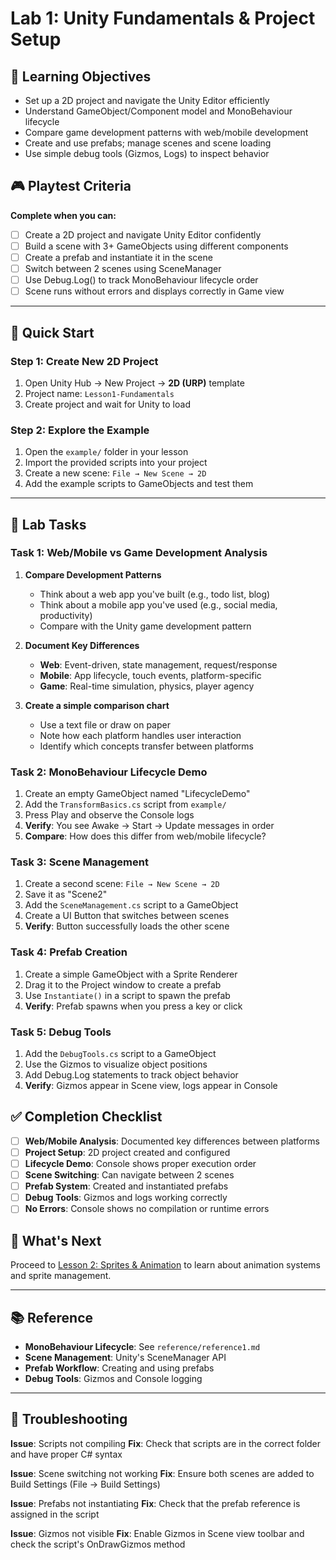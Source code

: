 # Lab 1: Unity Fundamentals & Project Setup

## 🎯 Learning Objectives

- Set up a 2D project and navigate the Unity Editor efficiently
- Understand GameObject/Component model and MonoBehaviour lifecycle
- Compare game development patterns with web/mobile development
- Create and use prefabs; manage scenes and scene loading
- Use simple debug tools (Gizmos, Logs) to inspect behavior

## 🎮 Playtest Criteria

**Complete when you can:**
- [ ] Create a 2D project and navigate Unity Editor confidently
- [ ] Build a scene with 3+ GameObjects using different components
- [ ] Create a prefab and instantiate it in the scene
- [ ] Switch between 2 scenes using SceneManager
- [ ] Use Debug.Log() to track MonoBehaviour lifecycle order
- [ ] Scene runs without errors and displays correctly in Game view

---

## 🚀 Quick Start

### Step 1: Create New 2D Project

1. Open Unity Hub → New Project → **2D (URP)** template
2. Project name: `Lesson1-Fundamentals`
3. Create project and wait for Unity to load

### Step 2: Explore the Example

1. Open the `example/` folder in your lesson
2. Import the provided scripts into your project
3. Create a new scene: `File → New Scene → 2D`
4. Add the example scripts to GameObjects and test them

---

## 🎯 Lab Tasks

### Task 1: Web/Mobile vs Game Development Analysis

1. **Compare Development Patterns**
   - Think about a web app you've built (e.g., todo list, blog)
   - Think about a mobile app you've used (e.g., social media, productivity)
   - Compare with the Unity game development pattern

2. **Document Key Differences**
   - **Web**: Event-driven, state management, request/response
   - **Mobile**: App lifecycle, touch events, platform-specific
   - **Game**: Real-time simulation, physics, player agency

3. **Create a simple comparison chart**
   - Use a text file or draw on paper
   - Note how each platform handles user interaction
   - Identify which concepts transfer between platforms

### Task 2: MonoBehaviour Lifecycle Demo

1. Create an empty GameObject named "LifecycleDemo"
2. Add the `TransformBasics.cs` script from `example/`
3. Press Play and observe the Console logs
4. **Verify**: You see Awake → Start → Update messages in order
5. **Compare**: How does this differ from web/mobile lifecycle?

### Task 3: Scene Management

1. Create a second scene: `File → New Scene → 2D`
2. Save it as "Scene2"
3. Add the `SceneManagement.cs` script to a GameObject
4. Create a UI Button that switches between scenes
5. **Verify**: Button successfully loads the other scene

### Task 4: Prefab Creation

1. Create a simple GameObject with a Sprite Renderer
2. Drag it to the Project window to create a prefab
3. Use `Instantiate()` in a script to spawn the prefab
4. **Verify**: Prefab spawns when you press a key or click

### Task 5: Debug Tools

1. Add the `DebugTools.cs` script to a GameObject
2. Use the Gizmos to visualize object positions
3. Add Debug.Log statements to track object behavior
4. **Verify**: Gizmos appear in Scene view, logs appear in Console

## ✅ Completion Checklist

- [ ] **Web/Mobile Analysis**: Documented key differences between platforms
- [ ] **Project Setup**: 2D project created and configured
- [ ] **Lifecycle Demo**: Console shows proper execution order
- [ ] **Scene Switching**: Can navigate between 2 scenes
- [ ] **Prefab System**: Created and instantiated prefabs
- [ ] **Debug Tools**: Gizmos and logs working correctly
- [ ] **No Errors**: Console shows no compilation or runtime errors

## 🎯 What's Next

Proceed to [Lesson 2: Sprites & Animation](../lesson2-sprites-animation/) to learn about animation systems and sprite management.

---

## 📚 Reference

- **MonoBehaviour Lifecycle**: See `reference/reference1.md`
- **Scene Management**: Unity's SceneManager API
- **Prefab Workflow**: Creating and using prefabs
- **Debug Tools**: Gizmos and Console logging

---

## 🔧 Troubleshooting

**Issue**: Scripts not compiling
**Fix**: Check that scripts are in the correct folder and have proper C# syntax

**Issue**: Scene switching not working
**Fix**: Ensure both scenes are added to Build Settings (File → Build Settings)

**Issue**: Prefabs not instantiating
**Fix**: Check that the prefab reference is assigned in the script

**Issue**: Gizmos not visible
**Fix**: Enable Gizmos in Scene view toolbar and check the script's OnDrawGizmos method